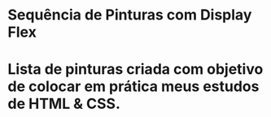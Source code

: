 # Sequência de Pinturas com Display Flex
#
# Lista de pinturas criada com objetivo de colocar em prática meus estudos de HTML & CSS.
